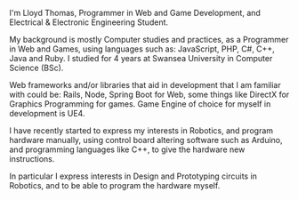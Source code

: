 I'm Lloyd Thomas, Programmer in Web and Game Development, and 
Electrical & Electronic Engineering Student.

My background is mostly Computer studies and practices, as a Programmer
in Web and Games, using languages such as: JavaScript, PHP, C#, C++, Java
and Ruby. I studied for 4 years at Swansea University in Computer Science (BSc).

Web frameworks and/or libraries that aid in development that I am familiar with
could be: Rails, Node, Spring Boot for Web, some things like DirectX for Graphics Programming
for games. Game Engine of choice for myself in development is UE4.

I have recently started to express my interests in Robotics, and program hardware manually, 
using control board altering software such as Arduino, and programming languages like C++,
to give the hardware new instructions. 

In particular I express interests in Design and Prototyping circuits in Robotics, and to 
be able to program the hardware myself.
